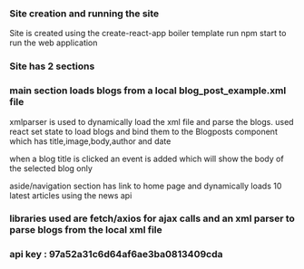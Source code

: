 
### Site creation and running the site

Site is created using the create-react-app boiler template
run npm start to run the web application

### Site has 2 sections 

### main section loads blogs from a local blog_post_example.xml file

xmlparser is used to dynamically load the xml file and parse the blogs. used react set state to load blogs and bind them to the Blogposts component which has title,image,body,author and date

when a blog title  is clicked an event is added which will show the body of the selected blog only



aside/navigation section has link to home page and dynamically loads 10 latest articles using the news api

### libraries used are fetch/axios for ajax calls  and an xml parser to parse blogs from the local xml file


### api key : 97a52a31c6d64af6ae3ba0813409cda

